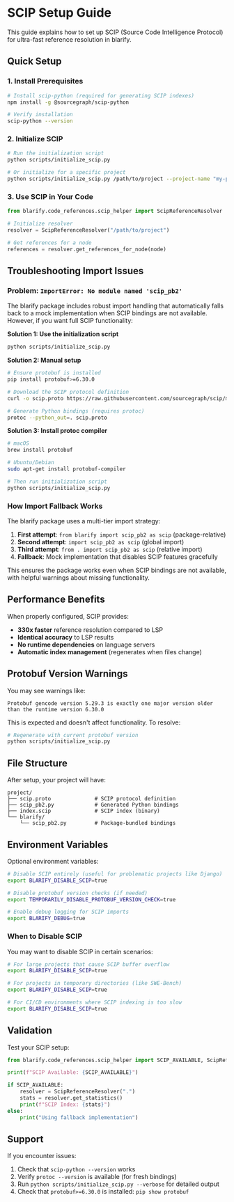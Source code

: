 # SCIP Setup Guide

This guide explains how to set up SCIP (Source Code Intelligence Protocol) for ultra-fast reference resolution in blarify.

## Quick Setup

### 1. Install Prerequisites

```bash
# Install scip-python (required for generating SCIP indexes)
npm install -g @sourcegraph/scip-python

# Verify installation
scip-python --version
```

### 2. Initialize SCIP

```bash
# Run the initialization script
python scripts/initialize_scip.py

# Or initialize for a specific project
python scripts/initialize_scip.py /path/to/project --project-name "my-project"
```

### 3. Use SCIP in Your Code

```python
from blarify.code_references.scip_helper import ScipReferenceResolver

# Initialize resolver
resolver = ScipReferenceResolver("/path/to/project")

# Get references for a node
references = resolver.get_references_for_node(node)
```

## Troubleshooting Import Issues

### Problem: `ImportError: No module named 'scip_pb2'`

The blarify package includes robust import handling that automatically falls back to a mock implementation when SCIP bindings are not available. However, if you want full SCIP functionality:

**Solution 1: Use the initialization script**
```bash
python scripts/initialize_scip.py
```

**Solution 2: Manual setup**
```bash
# Ensure protobuf is installed
pip install protobuf>=6.30.0

# Download the SCIP protocol definition
curl -o scip.proto https://raw.githubusercontent.com/sourcegraph/scip/main/scip.proto

# Generate Python bindings (requires protoc)
protoc --python_out=. scip.proto
```

**Solution 3: Install protoc compiler**
```bash
# macOS
brew install protobuf

# Ubuntu/Debian
sudo apt-get install protobuf-compiler

# Then run initialization script
python scripts/initialize_scip.py
```

### How Import Fallback Works

The blarify package uses a multi-tier import strategy:

1. **First attempt**: `from blarify import scip_pb2 as scip` (package-relative)
2. **Second attempt**: `import scip_pb2 as scip` (global import)
3. **Third attempt**: `from . import scip_pb2 as scip` (relative import)
4. **Fallback**: Mock implementation that disables SCIP features gracefully

This ensures the package works even when SCIP bindings are not available, with helpful warnings about missing functionality.

## Performance Benefits

When properly configured, SCIP provides:

- **330x faster** reference resolution compared to LSP
- **Identical accuracy** to LSP results
- **No runtime dependencies** on language servers
- **Automatic index management** (regenerates when files change)

## Protobuf Version Warnings

You may see warnings like:
```
Protobuf gencode version 5.29.3 is exactly one major version older than the runtime version 6.30.0
```

This is expected and doesn't affect functionality. To resolve:

```bash
# Regenerate with current protobuf version
python scripts/initialize_scip.py
```

## File Structure

After setup, your project will have:

```
project/
├── scip.proto              # SCIP protocol definition
├── scip_pb2.py             # Generated Python bindings
├── index.scip              # SCIP index (binary)
└── blarify/
    └── scip_pb2.py         # Package-bundled bindings
```

## Environment Variables

Optional environment variables:

```bash
# Disable SCIP entirely (useful for problematic projects like Django)
export BLARIFY_DISABLE_SCIP=true

# Disable protobuf version checks (if needed)
export TEMPORARILY_DISABLE_PROTOBUF_VERSION_CHECK=true

# Enable debug logging for SCIP imports
export BLARIFY_DEBUG=true
```

### When to Disable SCIP

You may want to disable SCIP in certain scenarios:

```bash
# For large projects that cause SCIP buffer overflow
export BLARIFY_DISABLE_SCIP=true

# For projects in temporary directories (like SWE-Bench)
export BLARIFY_DISABLE_SCIP=true

# For CI/CD environments where SCIP indexing is too slow
export BLARIFY_DISABLE_SCIP=true
```

## Validation

Test your SCIP setup:

```python
from blarify.code_references.scip_helper import SCIP_AVAILABLE, ScipReferenceResolver

print(f"SCIP Available: {SCIP_AVAILABLE}")

if SCIP_AVAILABLE:
    resolver = ScipReferenceResolver(".")
    stats = resolver.get_statistics()
    print(f"SCIP Index: {stats}")
else:
    print("Using fallback implementation")
```

## Support

If you encounter issues:

1. Check that `scip-python --version` works
2. Verify `protoc --version` is available (for fresh bindings)
3. Run `python scripts/initialize_scip.py --verbose` for detailed output
4. Check that `protobuf>=6.30.0` is installed: `pip show protobuf`